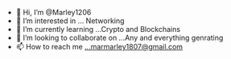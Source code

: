 - 👋 Hi, I’m @Marley1206
- 👀 I’m interested in ... Networking
- 🌱 I’m currently learning ...Crypto and Blockchains
- 💞️ I’m looking to collaborate on ...Any and everything genrating
- 📫 How to reach me ...marmarley1807@gmail.com

<!---
Marley1206/Marley1206 is a ✨ special ✨ repository because its `README.md` (this file) appears on your GitHub profile.
You can click the Preview link to take a look at your changes.
--->

